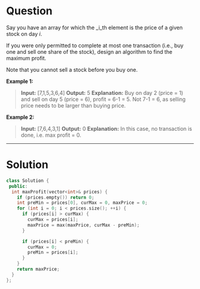 
# Question

Say you have an array for which the  _i_th  element is the price of a given stock on day  _i_.

If you were only permitted to complete at most one transaction (i.e., buy one and sell one share of the stock), design an algorithm to find the maximum profit.

Note that you cannot sell a stock before you buy one.

**Example 1:**
> **Input:** [7,1,5,3,6,4]
> **Output:** 5
> **Explanation:** Buy on day 2 (price = 1) and sell on day 5 (price = 6), profit = 6-1 = 5. Not 7-1 = 6, as selling price needs to be larger than buying price.

**Example 2:**

> **Input:** [7,6,4,3,1]
> **Output:** 0
> **Explanation:** In this case, no transaction is done, i.e. max profit = 0.


------------

# Solution

```cpp
class Solution {
 public:
  int maxProfit(vector<int>& prices) {
    if (prices.empty()) return 0;
    int preMin = prices[0], curMax = 0, maxPrice = 0;
    for (int i = 0; i < prices.size(); ++i) {
      if (prices[i] > curMax) {
        curMax = prices[i];
        maxPrice = max(maxPrice, curMax - preMin);
      }

      if (prices[i] < preMin) {
        curMax = 0;
        preMin = prices[i];
      }
    }
    return maxPrice;
  }
};
```